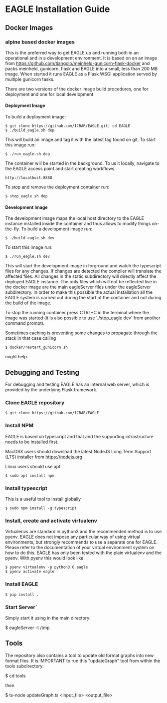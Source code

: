 # EAGLE Installation Guide

## Docker Images

### alpine based docker images

This is the preferred way to get EAGLE up and running both in an operational and in a development environment. It is based on an an image from https://github.com/tiangolo/meinheld-gunicorn-flask-docker and packs meinheld, gunicorn, flask and EAGLE into a small, less than 200 MB image. When started it runs EAGLE as a Flask WSGI application served by multiple gunicorn tasks.

There are two versions of the docker image build procedures, one for deployment and one for local development.

#### Deployment Image

To build a deployment image:

    $ git clone https://github.com/ICRAR/EAGLE.git; cd EAGLE
    $ ./build_eagle.sh dep

This will build an image and tag it with the latest tag found on git. To start this image run:

    $ ./run_eagle.sh dep

The container will be started in the background. To us it locally, navigate to the EAGLE access point and start creating workflows:

    http://localhost:8888

To stop and remove the deployment container run:

    $ stop_eagle.sh dep

#### Development Image

The development image maps the local host directory to the EAGLE instance installed inside the container and thus allows to modify things on-the-fly. To build a development image run:

    $ ./build_eagle.sh dev

To start this image run:

    $ ./run_eagle.sh dev

This will start the development image in forground and watch the typescript files for any changes. If changes are detected the compiler will translate the affected files. All changes in the static subdirectory will directly affect the deployed EAGLE instance. The only files which will not be reflected live in the docker image are the main eagleServer files under the eagleServer subdirectory. In order to make this possible the actual installation all the EAGLE system is carried out during the start of the container and not during the build of the image.

To stop the running container press CTRL+C in the terminal where the image was started (it is also possible to use './stop_eagle dev' from another command prompt).

Sometimes caching is preventing some changes to propagate through the stack in that case calling

    $ docker/restart_gunicorn.sh

might help.

## Debugging and Testing

For debugging and testing EAGLE has an internal web server, which is provided
by the underlying Flask framework.

### Clone EAGLE repository

    $ git clone https://github.com/ICRAR/EAGLE  

### Install NPM

EAGLE is based on typescript and that and the supporting infrastructure needs to be installed first.

MacOSX users should download the latest NodeJS Long Term Support (LTS) installer from https://nodejs.org

Linux users should use apt

    $ sudo apt install npm

### Install typescript

This is a useful tool to install globally

    $ sudo npm install -g typescript

### Install, create and activate virtualenv

Virtualenvs are standard in python3 and the recommended method
is to use pyenv. EAGLE does not impose any particular way of
using virtual environments, but strongly recommends to use a separate one for EAGLE. Please refer to the documentation of your virtual environment system on how to do this. EAGLE has only been tested with the plain virtualenv and the pyenv. With pyenv this would look like:

    $ pyenv virtualenv -p python3.6 eagle
    $ pyenv activate eagle

### Install EAGLE

    $ pip install .   

### Start Server`

Simply start it using in the main directory:

$ eagleServer -t /tmp
## Tools
The repository also contains a tool to update old format graphs into new format files. It is IMPORTANT to run this "updateGraph" tool from within the tools subdirectory:

$ cd tools

then

$ ts-node updateGraph.ts <input_file> <output_file>

